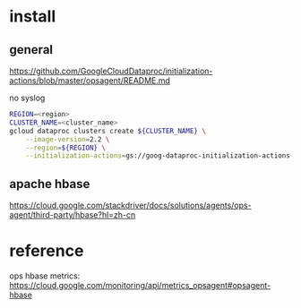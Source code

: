 # install
## general
https://github.com/GoogleCloudDataproc/initialization-actions/blob/master/opsagent/README.md

no syslog
```bash
REGION=<region>
CLUSTER_NAME=<cluster_name>
gcloud dataproc clusters create ${CLUSTER_NAME} \
    --image-version=2.2 \
    --region=${REGION} \
    --initialization-actions=gs://goog-dataproc-initialization-actions-${REGION}/opsagent/opsagent_nosyslog.sh
```

## apache hbase
https://cloud.google.com/stackdriver/docs/solutions/agents/ops-agent/third-party/hbase?hl=zh-cn



# reference
ops hbase metrics:
https://cloud.google.com/monitoring/api/metrics_opsagent#opsagent-hbase
